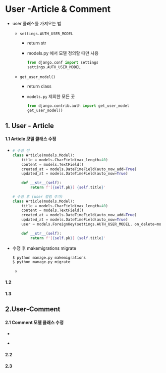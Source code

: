 # User -Article & Comment

- user 클래스를 가져오는 법

  - `settings.AUTH_USER_MODEL`

    - return str

    - models.py 에서 모델 정의할 때만 사용

      ```python
      from django.conf import settings
      settings.AUTH_USER_MODEL
      ```

      

  - `get_user_model()`

    - return class

    - `models.py` 제외한 모든 곳

      ```python
      from django.contrib.auth import get_user_model
      get_user_model()
      ```

      

## 1. User - Article

#### 1.1 Article 모델 클래스 수정

   - ```python
     # 수정 전
     class Article(models.Model):
         title = models.CharField(max_length=40)
         content = models.TextField()
         created_at = models.DateTimeField(auto_now_add=True)
         updated_at = models.DateTimeField(auto_now=True)
         
         def __str__(self):
             return f'[{self.pk}] {self.title}'
         
     # 수정 후 (user 컬럼 추가)
     class Article(models.Model):
         title = models.CharField(max_length=40)
         content = models.TextField()
         created_at = models.DateTimeField(auto_now_add=True)
         updated_at = models.DateTimeField(auto_now=True)
         user = models.ForeignKey(settings.AUTH_USER_MODEL, on_delete=models.CASCADE)
         
         def __str__(self):
             return f'[{self.pk}] {self.title}'
     ```

   - 수정 후 makemigrations migrate

     ```shell
     $ python manage.py makemigrations
     $ python manage.py migrate
     ```

     

      - 

#### 1.2 

#### 1.3





## 2.User-Comment

#### 2.1 Comment 모델 클래스 수정

- ```python
  
  ```

- 

#### 2.2

#### 2.3

